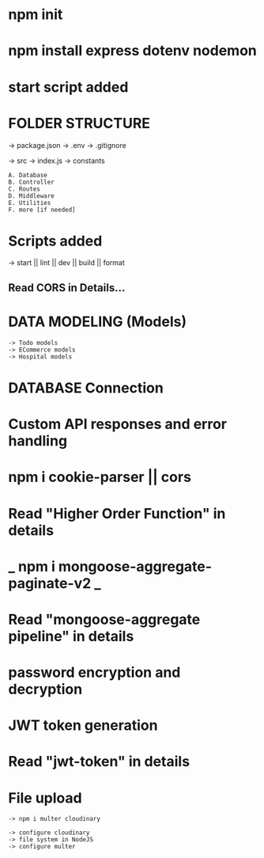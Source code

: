# npm init

# npm install express dotenv nodemon

# start script added

# FOLDER STRUCTURE

-> package.json
-> .env
-> .gitignore

-> src
-> index.js
-> constants

    A. Database
    B. Controller
    C. Routes
    D. Middleware
    E. Utilities
    F. more [if needed]

# Scripts added

-> start || lint || dev || build || format

## Read CORS in Details...

# DATA MODELING (Models)

    -> Todo models
    -> ECommerce models
    -> Hospital models

# DATABASE Connection

# Custom API responses and error handling

# npm i cookie-parser || cors

# Read "Higher Order Function" in details

# **_ npm i mongoose-aggregate-paginate-v2 _**

# Read "mongoose-aggregate pipeline" in details

# password encryption and decryption

# JWT token generation

# Read "jwt-token" in details

# File upload

    -> npm i multer cloudinary

    -> configure cloudinary
    -> file system in NodeJS
    -> configure multer

